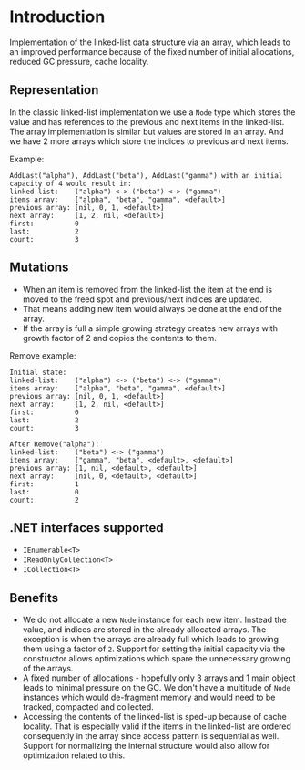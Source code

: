 # Introduction

Implementation of the linked-list data structure via an array, which leads to an improved performance because of the fixed number of initial allocations, reduced GC pressure, cache locality.

## Representation

In the classic linked-list implementation we use a `Node` type which stores the value and has references to the previous and next items in the linked-list. The array implementation is similar but values are stored in an array. And we have 2 more arrays which store the indices to previous and next items.

Example:
```
AddLast("alpha"), AddLast("beta"), AddLast("gamma") with an initial capacity of 4 would result in:
linked-list:    ("alpha") <-> ("beta") <-> ("gamma")
items array:    ["alpha", "beta", "gamma", <default>]
previous array: [nil, 0, 1, <default>]
next array:     [1, 2, nil, <default>]
first:          0
last:           2
count:          3
```

## Mutations

* When an item is removed from the linked-list the item at the end is moved to the freed spot and previous/next indices are updated.
* That means adding new item would always be done at the end of the array.
* If the array is full a simple growing strategy creates new arrays with growth factor of 2 and copies the contents to them.

Remove example:
```
Initial state:
linked-list:    ("alpha") <-> ("beta") <-> ("gamma")
items array:    ["alpha", "beta", "gamma", <default>]
previous array: [nil, 0, 1, <default>]
next array:     [1, 2, nil, <default>]
first:          0
last:           2
count:          3

After Remove("alpha"):
linked-list:    ("beta") <-> ("gamma")
items array:    ["gamma", "beta", <default>, <default>]
previous array: [1, nil, <default>, <default>]
next array:     [nil, 0, <default>, <default>]
first:          1
last:           0
count:          2
```

## .NET interfaces supported

* `IEnumerable<T>`
* `IReadOnlyCollection<T>`
* `ICollection<T>`

## Benefits

* We do not allocate a new `Node` instance for each new item. Instead the value, and indices are stored in the already allocated arrays. The exception is when the arrays are already full which leads to growing them using a factor of `2`. Support for setting the initial capacity via the constructor allows optimizations which spare the unnecessary growing of the arrays.
* A fixed number of allocations - hopefully only 3 arrays and 1 main object leads to minimal pressure on the GC. We don't have a multitude of `Node` instances which would de-fragment memory and would need to be tracked, compacted and collected.
* Accessing the contents of the linked-list is sped-up because of cache locality. That is especially valid if the items in the linked-list are ordered consequently in the array since access pattern is sequential as well. Support for normalizing the internal structure would also allow for optimization related to this.